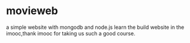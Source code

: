 # movieweb
a simple website with mongodb and node.js
learn the build website in the imooc,thank imooc for taking us such a good course.
